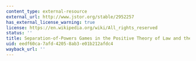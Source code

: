 ```yaml
---
content_type: external-resource
external_url: http://www.jstor.org/stable/2952257
has_external_license_warning: true
license: https://en.wikipedia.org/wiki/All_rights_reserved
status: ''
title: Separation-of-Powers Games in the Positive Theory of Law and the Courts
uid: eedf60ca-7afd-4205-8ab3-e01b212afdc4
wayback_url: ''
---
```

